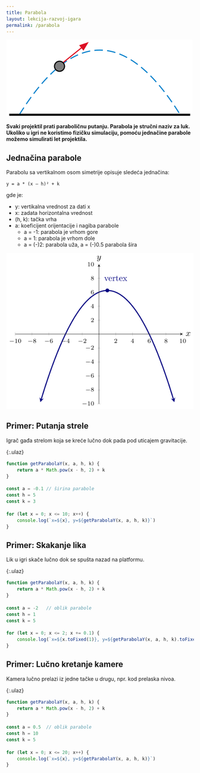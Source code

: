 ```yaml
---
title: Parabola
layout: lekcija-razvoj-igara
permalink: /parabola
---
```


![parabola](/images/razvoj-igara/parabolic-trajectory.png)

**Svaki projektil prati paraboličnu putanju. Parabola je stručni naziv za luk. Ukoliko u igri ne koristimo fizičku simulaciju, pomoću jednačine parabole možemo simulirati let projektila.**

## Jednačina parabole

Parabolu sa vertikalnom osom simetrije opisuje sledeća jednačina:

```
y = a * (x – h)² + k
```

gde je:
- y: vertikalna vrednost za dati x
- x: zadata horizontalna vrednost
- (h, k): tačka vrha
- a: koeficijent orijentacije i nagiba parabole
    - a = -1: parabola je vrhom gore
    - a = 1: parabola je vrhom dole
    - a = (-)2: parabola uža, a = (-)0.5 parabola šira

![parabola](/images/razvoj-igara/parabola.svg)

## Primer: Putanja strele

Igrač gađa strelom koja se kreće lučno dok pada pod uticajem gravitacije.  

{:.ulaz}
```js
function getParabolaY(x, a, h, k) {
    return a * Math.pow(x - h, 2) + k
}

const a = -0.1 // širina parabole
const h = 5
const k = 3

for (let x = 0; x <= 10; x++) {
    console.log(`x=${x}, y=${getParabolaY(x, a, h, k)}`)
}
```

## Primer: Skakanje lika

Lik u igri skače lučno dok se spušta nazad na platformu.  

{:.ulaz}
```js
function getParabolaY(x, a, h, k) {
    return a * Math.pow(x - h, 2) + k
}

const a = -2   // oblik parabole
const h = 1
const k = 5

for (let x = 0; x <= 2; x += 0.1) {
    console.log(`x=${x.toFixed(1)}, y=${getParabolaY(x, a, h, k).toFixed(2)}`)
}
```

## Primer: Lučno kretanje kamere

Kamera lučno prelazi iz jedne tačke u drugu, npr. kod prelaska nivoa.  

{:.ulaz}
```js
function getParabolaY(x, a, h, k) {
    return a * Math.pow(x - h, 2) + k
}

const a = 0.5  // oblik parabole
const h = 10
const k = 5

for (let x = 0; x <= 20; x++) {
    console.log(`x=${x}, y=${getParabolaY(x, a, h, k)}`)
}
```
